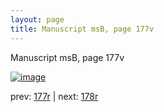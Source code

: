 ```yaml
---
layout: page
title: Manuscript msB, page 177v
---
```


Manuscript msB, page 177v

[![image](http://www.homermultitext.org/iipsrv?OBJ=IIP,1.0&FIF=/project/homer/pyramidal/deepzoom/hmt/vbbifolio/v1/vb_177v_178r.tif&WID=100&CVT=JPEG)](http://www.homermultitext.org/ict2/?urn=urn:cite2:hmt:vbbifolio.v1:vb_177v_178r)

prev:  [177r](../177r) | next:  [178r](../178r)

